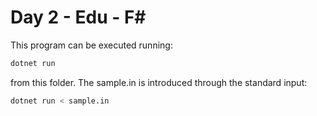 # Day 2 - Edu - F#

This program can be executed running:

```bash
dotnet run
```

from this folder. The sample.in is introduced through the standard input:

```bash
dotnet run < sample.in
```

